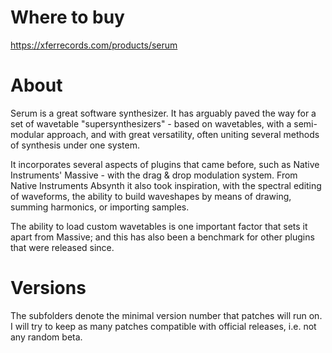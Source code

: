 # Where to buy

https://xferrecords.com/products/serum

# About

Serum is a great software synthesizer. It has arguably paved the way for a set of wavetable "supersynthesizers" - based on wavetables,
with a semi-modular approach, and with great versatility, often uniting several methods of synthesis under one system.

It incorporates several aspects of plugins that came before, such as Native Instruments' Massive - with the drag & drop modulation system.
From Native Instruments Absynth it also took inspiration, with the spectral editing of waveforms, the ability to build waveshapes by
means of drawing, summing harmonics, or importing samples. 

The ability to load custom wavetables is one important factor that sets it apart from Massive; and this has also been a benchmark for other
plugins that were released since.

# Versions

The subfolders denote the minimal version number that patches will run on. I will try to keep as many patches compatible with official 
releases, i.e. not any random beta.
